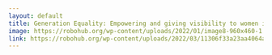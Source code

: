 ```yaml
---
layout: default
title: Generation Equality: Empowering and giving visibility to women in robotics
image: https://robohub.org/wp-content/uploads/2022/01/image8-960x460-1.jpeg
link: https://robohub.org/wp-content/uploads/2022/03/11306f33a23aa4064a12c0476ee52012.jpg
---
```

